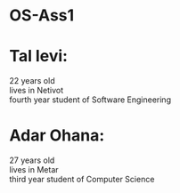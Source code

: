OS-Ass1
=======

Tal levi:
=========
22 years old  
lives in Netivot  
fourth year student of Software Engineering  


Adar Ohana:
===========
27 years old  
lives in Metar  
third year student of Computer Science  
